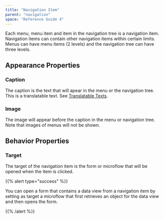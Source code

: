 ```yaml
---
title: "Navigation Item"
parent: "navigation"
space: "Reference Guide 4"
---
```

Each menu, menu item and item in the navigation tree is a navigation item. Navigation items can contain other navigation items within certain limits. Menus can have menu items (2 levels) and the navigation tree can have three levels.

## Appearance Properties

### Caption

The caption is the text that will apear in the menu or the navigation tree. This is a translatable text. See [Translatable Texts](translatable-texts).

### Image

The image will appear before the caption in the menu or navigation tree. Note that images of menus will not be shown.

## Behavior Properties

### Target

The target of the navigation item is the form or microflow that will be opened when the item is clicked.

{{% alert type="success" %}}

You can open a form that contains a data view from a navigation item by setting as target a microflow that first retrieves an object for the data view and then opens the form.

{{% /alert %}}
